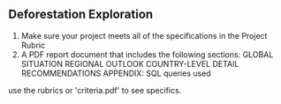 ## Deforestation Exploration

1. Make sure your project meets all of the specifications in the Project Rubric
2. A PDF report document that includes the following sections:
  GLOBAL SITUATION
  REGIONAL OUTLOOK
  COUNTRY-LEVEL DETAIL
  RECOMMENDATIONS
  APPENDIX: SQL queries used

use the rubrics or 'criteria.pdf' to see specifics.
